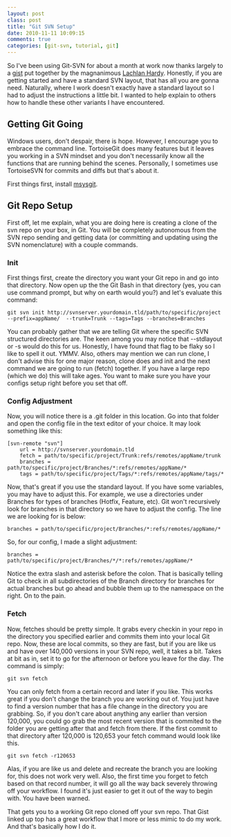 ```yaml
---
layout: post
class: post
title: "Git SVN Setup"
date: 2010-11-11 10:09:15
comments: true
categories: [git-svn, tutorial, git]
---
```

So I've been using Git-SVN for about a month at work now thanks largely to a [gist](https://gist.github.com/594472) put together by the magnanimous [Lachlan Hardy](http://lachstock.com.au/). Honestly, if you are getting started and have a standard SVN layout, that has all you are gonna need. Naturally, where I work doesn't exactly have a standard layout so I had to adjust the instructions a little bit. I wanted to help explain to others how to handle these other variants I have encountered.

## Getting Git Going

Windows users, don't despair, there is hope. However, I encourage you to embrace the command line. TortoiseGit does many features but it leaves you working in a SVN mindset and you don't necessarily know all the functions that are running behind the scenes. Personally, I sometimes use TortoiseSVN for commits and diffs but that's about it.

First things first, install [msysgit](http://code.google.com/p/msysgit/).

## Git Repo Setup

First off, let me explain, what you are doing here is creating a clone of the svn repo on your box, in Git. You will be completely autonomous from the SVN repo sending and getting data (or committing and updating using the SVN nomenclature) with a couple commands.

### Init

First things first, create the directory you want your Git repo in and go into that directory. Now open up the the Git Bash in that directory (yes, you can use command prompt, but why on earth would you?) and let's evaluate this command:


	git svn init http://svnserver.yourdomain.tld/path/to/specific/project --prefix=appName/  --trunk=Trunk --tags=Tags --branches=Branches

You can probably gather that we are telling Git where the specific SVN structured directories are. The keen among you may notice that --stdlayout or -s would do this for us. Honestly, I have found that flag to be flaky so I like to spell it out. YMMV. Also, others may mention we can run clone, I don't advise this for one major reason, clone does and init and the next command we are going to run (fetch) together. If you have a large repo (which we do) this will take ages. You want to make sure you have your configs setup right before you set that off.

### Config Adjustment

Now, you will notice there is a .git folder in this location. Go into that folder and open the config file in the text editor of your choice. It may look something like this:


	[svn-remote "svn"]
		url = http://svnserver.yourdomain.tld
		fetch = path/to/specific/project/Trunk:refs/remotes/appName/trunk
		branches = path/to/specific/project/Branches/*:refs/remotes/appName/*
		tags = path/to/specific/project/Tags/*:refs/remotes/appName/tags/*

Now, that's great if you use the standard layout. If you have some variables, you may have to adjust this. For example, we use a directories under Branches for types of branches (Hotfix, Feature, etc). Git won't recursively look for branches in that directory so we have to adjust the config. The line we are looking for is below:


	branches = path/to/specific/project/Branches/*:refs/remotes/appName/*

So, for our config, I made a slight adjustment:

	branches = path/to/specific/project/Branches/*/*:refs/remotes/appName/*

Notice the extra slash and asterisk before the colon. That is basically telling Git to check in all subdirectories of the Branch directory for branches for actual branches but go ahead and bubble them up to the namespace on the right. On to the pain.

### Fetch

Now, fetches should be pretty simple. It grabs every checkin in your repo in the directory you specified earlier and commits them into your local Git repo. Now, these are local commits, so they are fast, but if you are like us and have over 140,000 versions in your SVN repo, well, it takes a bit. Takes at bit as in, set it to go for the afternoon or before you leave for the day. The command is simply:

	git svn fetch

You can only fetch from a certain record and later if you like. This works great if you don't change the branch you are working out of. You just have to find a version number that has a file change in the directory you are grabbing. So, if you don't care about anything any earlier than version 120,000, you could go grab the most recent version that is commited to the folder you are getting after that and fetch from there. If the first commit to that directory after 120,000 is 120,653 your fetch command would look like this.

	git svn fetch -r120653

Alas, if you are like us and delete and recreate the branch you are looking for, this does not work very well. Also, the first time you forget to fetch based on that record number, it will go all the way back severely throwing off your workflow. I found it's just easier to get it out of the way to begin with. You have been warned.

That gets you to a working Git repo cloned off your svn repo. That Gist linked up top has a great workflow that I more or less mimic to do my work. And that's basically how I do it.
